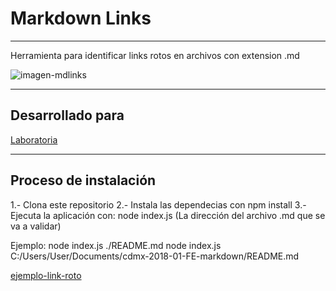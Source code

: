 # Markdown Links

----
Herramienta para identificar links rotos en archivos con extension .md

![imagen-mdlinks](https://user-images.githubusercontent.com/39382287/49239137-90e88880-f3c7-11e8-949d-1973013319a2.png)

----
## Desarrollado para
[Laboratoria](https://www.laboratoria.la)

----
## Proceso de instalación

1.- Clona este repositorio
2.- Instala las dependecias con npm install
3.- Ejecuta la aplicación con:
node index.js (La dirección del archivo .md que se va a validar)


Ejemplo: 
node index.js ./README.md
node index.js C:/Users/User/Documents/cdmx-2018-01-FE-markdown/README.md

[ejemplo-link-roto](https://esmerivero.github.io/ejemplo)